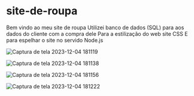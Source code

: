 # site-de-roupa
Bem vindo ao meu site de roupa 
Utilizei banco de dados (SQL) para aos dados do cliente com a compra dele
Para a estilização do web site CSS
E para espelhar o site no servido  Node.js

![Captura de tela 2023-12-04 181119](https://github.com/yasmink172003/site-de-roupa/assets/126991883/db1fa3c7-a011-4ebb-876d-f30a07bb17e0)



![Captura de tela 2023-12-04 181138](https://github.com/yasmink172003/site-de-roupa/assets/126991883/115e9788-8921-42c9-8275-47a90f12ac76)



![Captura de tela 2023-12-04 181156](https://github.com/yasmink172003/site-de-roupa/assets/126991883/fd0cd187-2ea6-49d1-9f7f-66c639f7330e)



![Captura de tela 2023-12-04 181222](https://github.com/yasmink172003/site-de-roupa/assets/126991883/79d451ea-a6ee-4958-9213-af283da49cfd)

